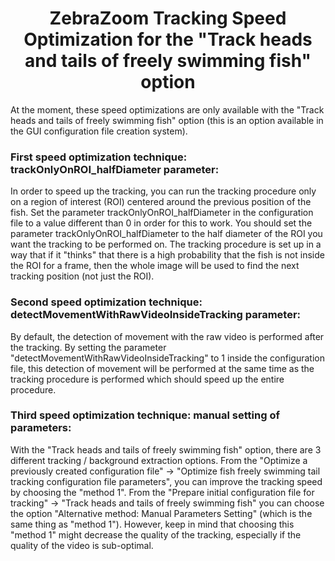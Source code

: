 <H1 CLASS="western" style="text-align:center;">ZebraZoom Tracking Speed Optimization for the "Track heads and tails of freely swimming fish" option</H1>

At the moment, these speed optimizations are only available with the "Track heads and tails of freely swimming fish" option (this is an option available in the GUI configuration file creation system).

<H3 CLASS="western">First speed optimization technique: trackOnlyOnROI_halfDiameter parameter:</H3>
In order to speed up the tracking, you can run the tracking procedure only on a region of interest (ROI) centered around the previous position of the fish. Set the parameter trackOnlyOnROI_halfDiameter in the configuration file to a value different than 0 in order for this to work. You should set the parameter trackOnlyOnROI_halfDiameter to the half diameter of the ROI you want the tracking to be performed on. The tracking procedure is set up in a way that if it "thinks" that there is a high probability that the fish is not inside the ROI for a frame, then the whole image will be used to find the next tracking position (not just the ROI).

<H3 CLASS="western">Second speed optimization technique: detectMovementWithRawVideoInsideTracking parameter:</H3>
By default, the detection of movement with the raw video is performed after the tracking. By setting the parameter "detectMovementWithRawVideoInsideTracking" to 1 inside the configuration file, this detection of movement will be performed at the same time as the tracking procedure is performed which should speed up the entire procedure.

<H3 CLASS="western">Third speed optimization technique: manual setting of parameters:</H3>
With the "Track heads and tails of freely swimming fish" option, there are 3 different tracking / background extraction options. From the "Optimize a previously created configuration file" -> "Optimize fish freely swimming tail tracking configuration file parameters", you can improve the tracking speed by choosing the "method 1". From the "Prepare initial configuration file for tracking" -> "Track heads and tails of freely swimming fish" you can choose the option "Alternative method: Manual Parameters Setting" (which is the same thing as "method 1"). However, keep in mind that choosing this "method 1" might decrease the quality of the tracking, especially if the quality of the video is sub-optimal.
